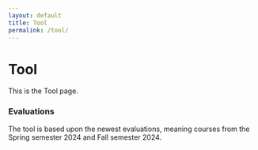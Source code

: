 ```yaml
---
layout: default
title: Tool
permalink: /tool/
---
```


# Tool

This is the Tool page.

### Evaluations
The tool is based upon the newest evaluations, meaning courses from the Spring semester 2024 and Fall semester 2024.
